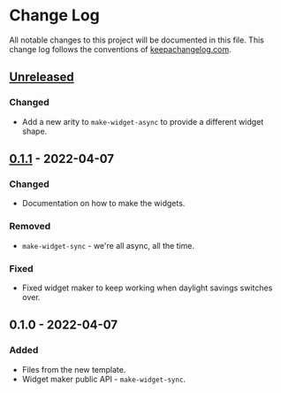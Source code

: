 # Change Log
All notable changes to this project will be documented in this file. This change log follows the conventions of [keepachangelog.com](http://keepachangelog.com/).

## [Unreleased]
### Changed
- Add a new arity to `make-widget-async` to provide a different widget shape.

## [0.1.1] - 2022-04-07
### Changed
- Documentation on how to make the widgets.

### Removed
- `make-widget-sync` - we're all async, all the time.

### Fixed
- Fixed widget maker to keep working when daylight savings switches over.

## 0.1.0 - 2022-04-07
### Added
- Files from the new template.
- Widget maker public API - `make-widget-sync`.

[Unreleased]: https://sourcehost.site/your-name/hz-live-sim/compare/0.1.1...HEAD
[0.1.1]: https://sourcehost.site/your-name/hz-live-sim/compare/0.1.0...0.1.1
